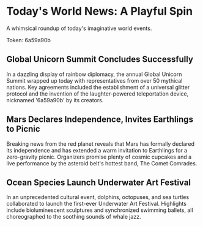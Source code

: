# Today's World News: A Playful Spin

A whimsical roundup of today's imaginative world events.

Token: 6a59a90b

## Global Unicorn Summit Concludes Successfully

In a dazzling display of rainbow diplomacy, the annual Global Unicorn Summit wrapped up today with representatives from over 50 mythical nations. Key agreements included the establishment of a universal glitter protocol and the invention of the laughter-powered teleportation device, nicknamed '6a59a90b' by its creators.

## Mars Declares Independence, Invites Earthlings to Picnic

Breaking news from the red planet reveals that Mars has formally declared its independence and has extended a warm invitation to Earthlings for a zero-gravity picnic. Organizers promise plenty of cosmic cupcakes and a live performance by the asteroid belt's hottest band, The Comet Comrades.

## Ocean Species Launch Underwater Art Festival

In an unprecedented cultural event, dolphins, octopuses, and sea turtles collaborated to launch the first-ever Underwater Art Festival. Highlights include bioluminescent sculptures and synchronized swimming ballets, all choreographed to the soothing sounds of whale jazz.